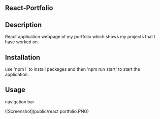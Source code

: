 ## React-Portfolio

## Description

React application webpage of my portfolio which shows my projects that I have worked on.

## Installation

use 'npm i' to install packages and then 'npm run start' to start the application.

## Usage

navigation bar

![Screenshot](public/react portfolio.PNG)